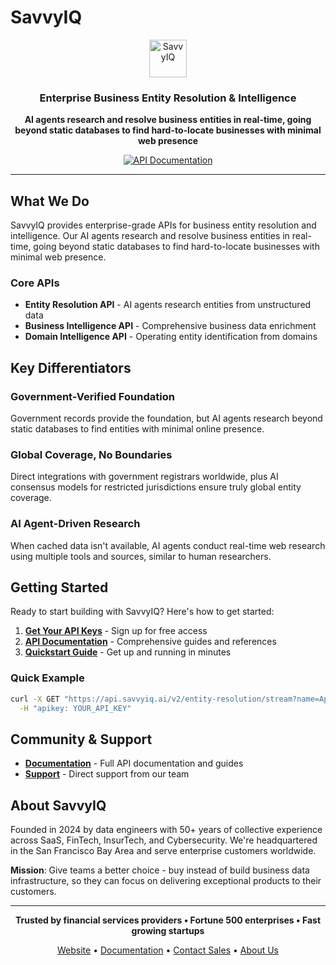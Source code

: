 # SavvyIQ

<div align="center">
  <img src="https://savvyiq.ai/img/logo/savvyiq-main-logo.png" alt="SavvyIQ" height="60">
  <h3>Enterprise Business Entity Resolution & Intelligence</h3>
  <p><strong>AI agents research and resolve business entities in real-time, going beyond static databases to find hard-to-locate businesses with minimal web presence</strong></p>
  
  [![API Documentation](https://img.shields.io/badge/API-Documentation-blue)](https://savvyiq.ai/docs)
</div>

---

## What We Do

SavvyIQ provides enterprise-grade APIs for business entity resolution and intelligence. Our AI agents research and resolve business entities in real-time, going beyond static databases to find hard-to-locate businesses with minimal web presence.

### Core APIs

- **Entity Resolution API** - AI agents research entities from unstructured data
- **Business Intelligence API** - Comprehensive business data enrichment  
- **Domain Intelligence API** - Operating entity identification from domains

## Key Differentiators

### Government-Verified Foundation
Government records provide the foundation, but AI agents research beyond static databases to find entities with minimal online presence.

### Global Coverage, No Boundaries
Direct integrations with government registrars worldwide, plus AI consensus models for restricted jurisdictions ensure truly global entity coverage.

### AI Agent-Driven Research
When cached data isn't available, AI agents conduct real-time web research using multiple tools and sources, similar to human researchers.

## Getting Started

Ready to start building with SavvyIQ? Here's how to get started:

1. **[Get Your API Keys](https://savvyiq.ai/signup)** - Sign up for free access
2. **[API Documentation](https://savvyiq.ai/docs)** - Comprehensive guides and references
3. **[Quickstart Guide](https://savvyiq.ai/docs/quickstart)** - Get up and running in minutes

### Quick Example

```bash
curl -X GET "https://api.savvyiq.ai/v2/entity-resolution/stream?name=Apple%20Inc&location=California,%20US" \
  -H "apikey: YOUR_API_KEY"
```

## Community & Support

- **[Documentation](https://savvyiq.ai/docs)** - Full API documentation and guides
- **[Support](mailto:help@savvyiq.ai)** - Direct support from our team

## About SavvyIQ

Founded in 2024 by data engineers with 50+ years of collective experience across SaaS, FinTech, InsurTech, and Cybersecurity. We're headquartered in the San Francisco Bay Area and serve enterprise customers worldwide.

**Mission**: Give teams a better choice - buy instead of build business data infrastructure, so they can focus on delivering exceptional products to their customers.

---

<div align="center">
  <p>
    <strong>Trusted by financial services providers • Fortune 500 enterprises • Fast growing startups</strong>
  </p>
  
  <p>
    <a href="https://savvyiq.ai">Website</a> •
    <a href="https://savvyiq.ai/docs">Documentation</a> •
    <a href="https://savvyiq.ai/contact-sales">Contact Sales</a> •
    <a href="https://savvyiq.ai/about">About Us</a>
  </p>
</div>